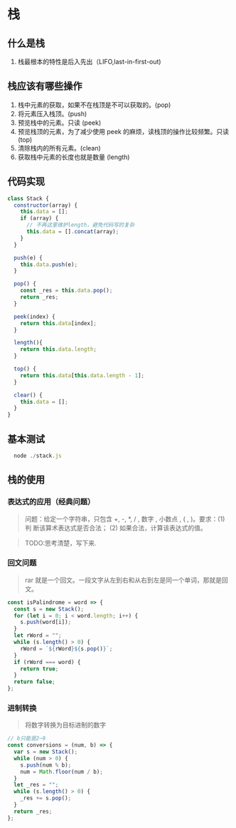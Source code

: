 # 栈

## 什么是栈

1. 栈最根本的特性是后入先出（LIFO,last-in-first-out)

## 栈应该有哪些操作

1. 栈中元素的获取，如果不在栈顶是不可以获取的。(pop)
2. 将元素压入栈顶。(push)
3. 预览栈中的元素。只读 (peek)
4. 预览栈顶的元素，为了减少使用 peek 的麻烦，读栈顶的操作比较频繁。只读 (top)
5. 清除栈内的所有元素。(clean)
6. 获取栈中元素的长度也就是数量 (length)

## 代码实现

```js
class Stack {
  constructor(array) {
    this.data = [];
    if (array) {
      // 不再这里维护length，避免代码写的复杂
      this.data = [].concat(array);
    }
  }

  push(e) {
    this.data.push(e);
  }

  pop() {
    const _res = this.data.pop();
    return _res;
  }

  peek(index) {
    return this.data[index];
  }

  length(){
    return this.data.length;
  }

  top() {
    return this.data[this.data.length - 1];
  }

  clear() {
    this.data = [];
  }
}
```

## 基本测试

```js
  node ./stack.js
```

## 栈的使用

### 表达式的应用（经典问题）

> 问题：给定一个字符串，只包含 +, -, \*, / , 数字 , 小数点 , ( , )。要求：(1) 判
> 断该算术表达式是否合法； (2) 如果合法，计算该表达式的值。

> TODO:思考清楚，写下来.

### 回文问题

> rar 就是一个回文。一段文字从左到右和从右到左是同一个单词，那就是回文。

```js
const isPalindrome = word => {
  const s = new Stack();
  for (let i = 0; i < word.length; i++) {
    s.push(word[i]);
  }
  let rWord = "";
  while (s.length() > 0) {
    rWord = `${rWord}${s.pop()}`;
  }
  if (rWord === word) {
    return true;
  }
  return false;
};
```

### 进制转换

> 将数字转换为目标进制的数字

```js
// b只能是2~9
const conversions = (num, b) => {
  var s = new Stack();
  while (num > 0) {
    s.push(num % b);
    num = Math.floor(num / b);
  }
  let _res = "";
  while (s.length() > 0) {
    _res += s.pop();
  }
  return _res;
};
```
